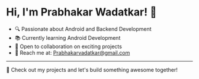 # Hi, I'm Prabhakar Wadatkar! 👋

- 🔍 Passionate about Android and Backend Development
- 📚 Currently learning Android Development
- 🤝 Open to collaboration on exciting projects
- 📧 Reach me at: [Prabhakarvadatkar@gmail.com](mailto:Prabhakarvadatkar@gmail.com)

---
🌟 Check out my projects and let's build something awesome together!
